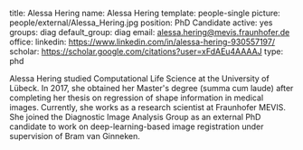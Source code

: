 title: Alessa Hering
name: Alessa Hering
template: people-single
picture: people/external/Alessa_Hering.jpg
position: PhD Candidate
active: yes
groups: diag
default_group: diag
email: alessa.hering@mevis.fraunhofer.de
office: 
linkedin: https://www.linkedin.com/in/alessa-hering-930557197/
scholar: https://scholar.google.com/citations?user=xFdAEu4AAAAJ
type: phd

Alessa Hering studied Computational Life Science at the University of Lübeck. In 2017, she obtained her Master's degree (summa cum laude) after completing her thesis on  regression of shape information in medical images. Currently, she works as a research scientist at Fraunhofer MEVIS. She joined the Diagnostic Image Analysis Group as an external PhD candidate to work on deep-learning-based image registration under supervision of Bram van Ginneken.
